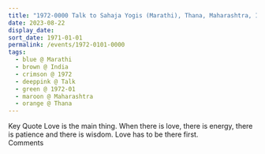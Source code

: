 ```yaml
---
title: "1972-0000 Talk to Sahaja Yogis (Marathi), Thana, Maharashtra, India"
date: 2023-08-22
display_date: 
sort_date: 1971-01-01
permalink: /events/1972-0101-0000
tags:
  - blue @ Marathi
  - brown @ India
  - crimson @ 1972
  - deeppink @ Talk
  - green @ 1972-01
  - maroon @ Maharashtra
  - orange @ Thana
---
```


<wave-list>
  <list-title color="green" width="75">Key Quote</list-title>
  <list-item color="BlanchedAlmond"  width="200">Love is the main thing. When there is love, there is energy, there is patience and there is wisdom. Love has to be there first.</list-item>
  <list-item color="Lavender"></list-item>
  <list-item color="BlanchedAlmond"></list-item>
</wave-list>

<br>

<wave-list>
  <list-title color="green" width="75">Comments</list-title>
  <list-item color="BlanchedAlmond"  width="200"></list-item>
  <list-item color="Lavender"></list-item>
  <list-item color="BlanchedAlmond"></list-item>
</wave-list>